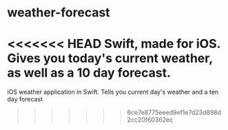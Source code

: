 # weather-forecast
<<<<<<< HEAD
Swift, made for iOS. Gives you today's current weather, as well as a 10 day forecast.
=======
iOS weather application in Swift. Tells you current day's weather and a ten day forecast
>>>>>>> 6ce7e8775eeed9ef1e7d23d898d2cc20f60362ec
